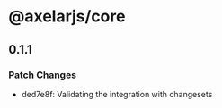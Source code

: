 # @axelarjs/core

## 0.1.1

### Patch Changes

- ded7e8f: Validating the integration with changesets
